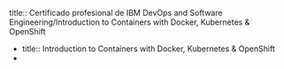 title:: Certificado profesional de IBM DevOps and Software Engineering/Introduction to Containers with Docker, Kubernetes & OpenShift

- title:: Introduction to Containers with Docker, Kubernetes & OpenShift
-